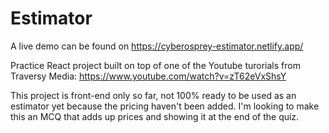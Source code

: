# Estimator
A live demo can be found on https://cyberosprey-estimator.netlify.app/

Practice React project built on top of one of the Youtube turorials from Traversy Media: https://www.youtube.com/watch?v=zT62eVxShsY

This project is front-end only so far, not 100% ready to be used as an estimator yet because the pricing haven't been added. I'm looking to make this an MCQ that adds up prices and showing it at the end of the quiz. 
